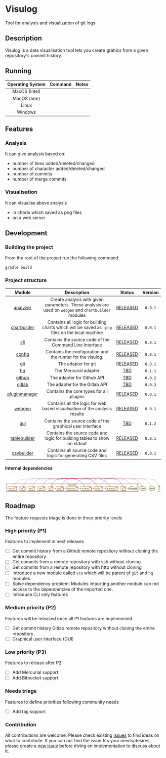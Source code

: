 # Visulog

Tool for analysis and visualization of git logs

## Description

Visulog is a data visualisation tool lets you create grahics from a given repository's commit history.


## Running

| Operating System | Command | Notes |
| :----: | :----: | :----: |
| MacOS (Intel) | | |
| MacOS (arm) | | |
| Linux | | |
| Windows | |


## Features

### Analysis

It can give analysis based on:

- number of lines added/deleted/changed
- number of character added/deleted/changed
- number of commits
- number of merge commits

### Visualisation

It can visualise above analysis

- in charts which saved as png files
- on a web server

## Development

### Building the project

From the root of the project run the following command:
```bash
gradle build
```

### Project structure

|              Module              |                                              Description                                              |   Status   |   Version   |
|:--------------------------------:|:-----------------------------------------------------------------------------------------------------:|:----------:|:-----------:|
|      [analyzer](./analyzer)      | Create analysis with given parameters. These analysis are used on `webgen` and `chartbuilder` modules | [RELEASED] |   `0.0.1`   |
|  [charbuilder](./chartbuilder)   |    Contains all logic for building charts which will be saved as `.png` files on the local machine    | [RELEASED] |   `0.0.1`   |
|           [cli](./cli)           |                        Contains the source code of the Command Line Interface                         | [RELEASED] |   `0.0.1`   |
|        [config](./config)        |                      Contains the configuration and the runner for the visulog.                       | [RELEASED] |   `0.0.1`   |
|           [git](./git)           |                                          The adapter for git                                          | [RELEASED] |   `0.0.1`   |
|            [hq](./hq)            |                                         The Mercurial adapter                                         |   [TBD]    |   `0.1.1`   |
|        [github](./github)        |                                      The adapter for Github API                                       |   [TBD]    |   `0.0.2`   |
|        [gitlab](./gitlab)        |                                    The adapter for the Gitlab API                                     |   [TBD]    |   `0.0.3`   |
| [pluginmanager](./pluginmanager) |                                Contains the core types for all plugins                                | [RELEASED] |   `0.0.1`   |
|        [webgen](./webgen)        |              Contains all the logic for web based visualisation of the analysis results               | [RELEASED] |   `0.0.1`   |
|           [gui](./gui)           |                       Contains the source code of the graphical user interface                        |   [TBD]    |   `0.1.2`   |
|  [tablebuilder](./tablebuilder)  |               Contains the source code and logic for building tables to show on stdout                | [RELEASED] |   `0.0.1`   |
|    [csvbuilder](./csvbuilder)    |                      Contains all source code and logic for generating CSV files                      | [RELEASED] |   `0.0.1`   |

#### Internal dependencies

![Module dependency diagram](./docs/architecture.png)

## Roadmap

The feature requests triage is done in three priority levels

### High priority (P1)
Features to implement in next releases

- [ ] Get commit history from a Github remote repository without cloning the entire repository
- [ ] Get commits from a remote repository with ssh without cloning
- [ ] Get commits from a remote repository with http without cloning
- [ ] Introduce a new module called `vcs` which will be parent of `git` and `hq` modules.
- [ ] Solve dependency problem: Modules importing another module can not access to the dependencies of the imported one.
- [ ] Introduce CLI only features

### Medium priority (P2)
Features will be released once all P1 features are implemented

- [ ] Get commit history Gitlab remote repository without cloning the entire repository
- [ ] Graphical user interface (GUI)

### Low priority (P3)
Features to release after P2

- [ ] Add Mercurial support
- [ ] Add Bitbucket support

### Needs triage

Features to define priorities following community needs

- [ ] Add tag support

### Contribution

All contributions are welcome. Please check existing [issues] to find ideas on what to contribute.
If you can not find the issue fits your needs/desires, please create a [new issue] before diving on implementation to discuss about it.


[new issue]: https://github.com/Makepad-fr/visulog/issues/new
[issues]: https://github.com/Makepad-fr/visulog/issues
[RELEASED]: https://github.com/Makepad-fr/releases
[TBD]: ##roadmap
